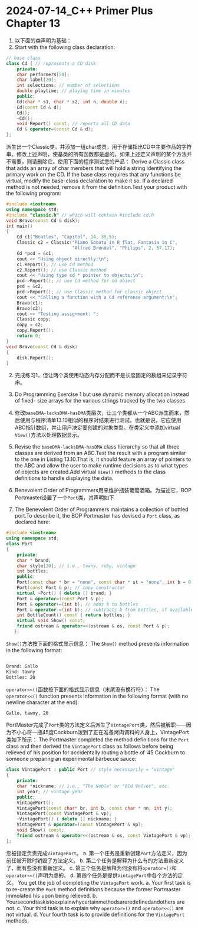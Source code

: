 # 2024-07-14_C++ Primer Plus Chapter 13

1. 以下面的类声明为基础：
1. Start with the following class declaration:

```cpp
// base class
class Cd { // represents a CD disk
    private:
    char performers[50];
    char label[20];
    int selections; // number of selections
    double playtime; // playing time in minutes
    public:
    Cd(char * s1, char * s2, int n, double x);
    Cd(const Cd & d);
    Cd();
    ~Cd();
    void Report() const; // reports all CD data
    Cd & operator=(const Cd & d);
};
```

派生出一个Classic类，并添加一组char成员，用于存储指出CD中主要作品的字符串。修改上述声明，使基类的所有函数都是虚的。如果上述定义声明的某个方法并不需要，则请删除它。使用下面的程序测试您的产品：
Derive a Classic class that adds an array of char members that will hold a string identifying the primary work on the CD. If the base class requires that any functions be virtual, modify the base-class declaration to make it so. If a declared method is not needed, remove it from the definition.Test your product with the following program:

```cpp
#include <iostream>
using namespace std;
#include "classic.h" // which will contain #include cd.h
void Bravo(const Cd & disk);
int main()
{
    Cd c1("Beatles", "Capitol", 14, 35.5);
    Classic c2 = Classic("Piano Sonata in B flat, Fantasia in C",
                         "Alfred Brendel", "Philips", 2, 57.17);
    Cd *pcd = &c1;
    cout << "Using object directly:\n";
    c1.Report(); // use Cd method
    c2.Report(); // use Classic method
    cout << "Using type cd * pointer to objects:\n";
    pcd->Report(); // use Cd method for cd object
    pcd = &c2;
    pcd->Report(); // use Classic method for classic object
    cout << "Calling a function with a Cd reference argument:\n";
    Bravo(c1);
    Bravo(c2);
    cout << "Testing assignment: ";
    Classic copy;
    copy = c2;
    copy.Report();
    return 0;
}
void Bravo(const Cd & disk)
{
    disk.Report();
}
```

2. 完成练习1，但让两个类使用动态内存分配而不是长度固定的数组来记录字符串。
2. Do Programming Exercise 1 but use dynamic memory allocation instead of fixed- size arrays for the various strings tracked by the two classes.

3. 修改`baseDMA-lacksDMA-hasDMA`类层次，让三个类都从一个ABC派生而来，然后使用与程序清单13.10相似的程序对结果进行测试。也就是说，它应使用ABC指针数组，并让用户决定要创建的对象类型。在类定义中添加virtual `View()`方法以处理数据显示。
3. Revise the `baseDMA-lacksDMA-hasDMA` class hierarchy so that all three classes are derived from an ABC.Test the result with a program similar to the one in Listing 13.10.That is, it should feature an array of pointers to the ABC and allow the user to make runtime decisions as to what types of objects are created.Add virtual `View()` methods to the class definitions to handle displaying the data.

4. Benevolent Order of Programmers用来维护瓶装葡萄酒箱。为描述它，BOP Portmaster设置了一个`Port`类，其声明如下
4. The Benevolent Order of Programmers maintains a collection of bottled port.To describe it, the BOP Portmaster has devised a `Port` class, as declared here:

```cpp
#include <iostream>
using namespace std;
class Port
{
    private:
    char * brand;
    char style[20]; // i.e., tawny, ruby, vintage
    int bottles;
    public:
    Port(const char * br = "none", const char * st = "none", int b = 0);
    Port(const Port & p); // copy constructor
    virtual ~Port() { delete [] brand; }
    Port & operator=(const Port & p);
    Port & operator+=(int b); // adds b to bottles
    Port & operator-=(int b); // subtracts b from bottles, if available
    int BottleCount() const { return bottles; }
    virtual void Show() const;
    friend ostream & operator<<(ostream & os, const Port & p);
   };
```

`Show()`方法按下面的格式显示信息：
The `Show()` method presents information in the following format:

```sh

Brand: Gallo
Kind: tawny
Bottles: 20
```

`operator<<()`函数按下面的格式显示信息（末尾没有换行符）：
The `operator<<()` function presents information in the following format (with no newline character at the end):

```sh
Gallo, tawny, 20
```

PortMaster完成了`Port`类的方法定义后派生了`VintagePort`类，然后被解职——因为不小心将一瓶45度Cockburn泼到了正在准备烤肉调料的人身上，VintagePort类如下所示：
The Portmaster completed the method definitions for the `Port` class and then derived the `VintagePort` class as follows before being relieved of his position for accidentally routing a bottle of ’45 Cockburn to someone preparing an experimental barbecue sauce:

```cpp
class VintagePort : public Port // style necessarily = "vintage"
{
    private:
    char *nickname; // i.e., "The Noble" or "Old Velvet", etc.
    int year; // vintage year
    public:
    VintagePort();
    VintagePort(const char* br, int b, const char * nn, int y);
    VintagePort(const VintagePort & vp);
    ~VintagePort() { delete [] nickname; }
    VintagePort & operator=(const VintagePort & vp);
    void Show() const;
    friend ostream & operator<<(ostream & os, const VintagePort & vp);
};
```

您被指定负责完成`VintagePort`。
a. 第一个任务是重新创建`Port`方法定义，因为前任被开除时销毁了方法定义。
b. 第二个任务是解释为什么有的方法重新定义了，而有些没有重新定义。
c. 第三个任务是解释为何没有将`operator=()`和`operator<<()`声明为虚的。
d. 第四个任务是提供`VintagePort`中各个方法的定义。
You get the job of completing the `VintagePort` work.
a. Your first task is to re-create the `Port` method definitions because the former
Portmaster immolated his upon being relieved.
b. Yoursecondtaskistoexplainwhycertainmethodsareredefinedandothers are not.
c. Your third task is to explain why `operator=()` and `operator<<()` are not virtual.
d. Your fourth task is to provide definitions for the `VintagePort` methods.
